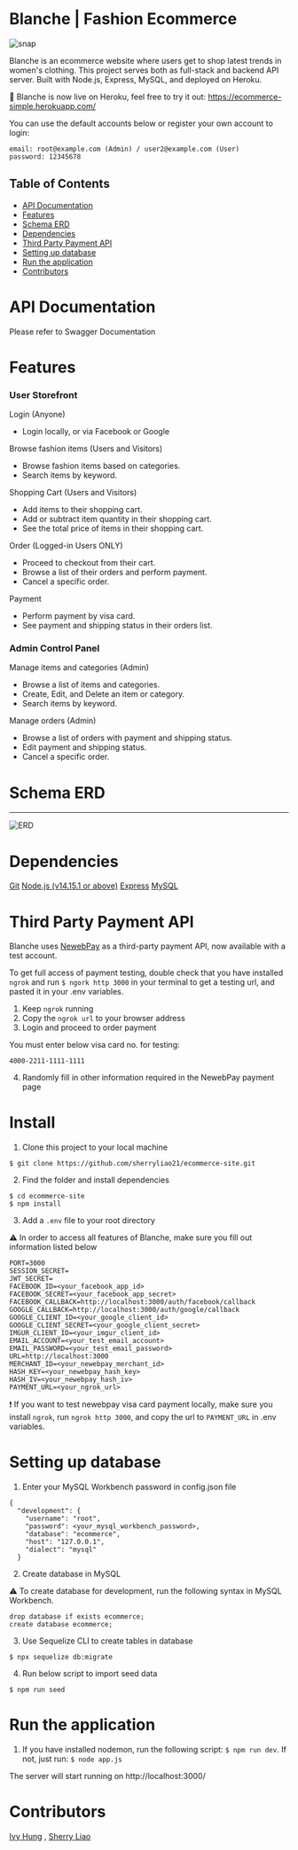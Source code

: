 Blanche | Fashion Ecommerce
===

![snap]('/public/assets/landing-page.png')

Blanche is an ecommerce website where users get to shop latest trends in women's clothing. This project serves both as full-stack and backend API server. Built with Node.js, Express, MySQL, and deployed on Heroku. 

🚀 Blanche is now live on Heroku, feel free to try it out: https://ecommerce-simple.herokuapp.com/

You can use the default accounts below or register your own account to login:

```
email: root@example.com (Admin) / user2@example.com (User)
password: 12345678
```


## Table of Contents

- [API Documentation](#api-documentation)
- [Features](#features)
- [Schema ERD](#schema-erd)
- [Dependencies](#dependencies)
- [Third Party Payment API](#third-party-payment-api)
- [Setting up database](#setting-up-database)
- [Run the application](#run-the-application)
- [Contributors](#contributors)

# API Documentation
Please refer to Swagger Documentation

# Features

### User Storefront

Login (Anyone)
  - Login locally, or via Facebook or Google

Browse fashion items (Users and Visitors)
  - Browse fashion items based on categories.
  - Search items by keyword.

Shopping Cart (Users and Visitors)
  - Add items to their shopping cart.
  - Add or subtract item quantity in their shopping cart.
  - See the total price of items in their shopping cart.

Order (Logged-in Users ONLY)
  - Proceed to checkout from their cart.
  - Browse a list of their orders and perform payment.
  - Cancel a specific order.

Payment
  - Perform payment by visa card.
  - See payment and shipping status in their orders list.

### Admin Control Panel

Manage items and categories (Admin)
  - Browse a list of items and categories.
  - Create, Edit, and Delete an item or category.
  - Search items by keyword.

Manage orders (Admin)
  - Browse a list of orders with  payment and shipping status.
  - Edit payment and shipping status.
  - Cancel a specific order.



# Schema ERD
---
 ![ERD](https://i.imgur.com/rwCPq1Q.png)

# Dependencies

[Git](https://git-scm.com/downloads)
[Node.js (v14.15.1 or above)](https://nodejs.org/en/)
[Express](https://expressjs.com/)
[MySQL](https://www.mysql.com/)

# Third Party Payment API
Blanche uses [NewebPay](https://www.newebpay.com/) as a third-party payment API, now available with a test account.

To get full access of payment testing, double check that you have installed `ngrok` and run `$ ngork http 3000` in your terminal to get a testing url, and pasted it in your .env variables.

1. Keep `ngrok` running
2. Copy the `ngrok url` to your browser address
3. Login and proceed to order payment

You must enter below visa card no. for testing:
```
4000-2211-1111-1111
```
4. Randomly fill in other information required in the NewebPay payment page

# Install
1. Clone this project to your local machine

```
$ git clone https://github.com/sherryliao21/ecommerce-site.git
```
2. Find the folder and install dependencies

```
$ cd ecommerce-site
$ npm install
```

3. Add a `.env` file to your root directory

⚠️ In order to access all features of Blanche, make sure you fill out information listed below 

```
PORT=3000
SESSION_SECRET=
JWT_SECRET=
FACEBOOK_ID=<your_facebook_app_id>
FACEBOOK_SECRET=<your_facebook_app_secret>
FACEBOOK_CALLBACK=http://localhost:3000/auth/facebook/callback
GOOGLE_CALLBACK=http://localhost:3000/auth/google/callback
GOOGLE_CLIENT_ID=<your_google_client_id>
GOOGLE_CLIENT_SECRET=<your_google_client_secret>
IMGUR_CLIENT_ID=<your_imgur_client_id>
EMAIL_ACCOUNT=<your_test_email_account>
EMAIL_PASSWORD=<your_test_email_password>
URL=http://localhost:3000
MERCHANT_ID=<your_newebpay_merchant_id>
HASH_KEY=<your_newebpay_hash_key>
HASH_IV=<your_newebpay_hash_iv>
PAYMENT_URL=<your_ngrok_url>
```


❗ If you want to test newebpay visa card payment locally, make sure you install `ngrok`, run `ngrok http 3000`, and copy the url to `PAYMENT_URL` in .env variables. 

# Setting up database

1. Enter your MySQL Workbench password in config.json file
```
{
  "development": {
    "username": "root",
    "password": <your_mysql_workbench_password>,
    "database": "ecommerce",
    "host": "127.0.0.1",
    "dialect": "mysql"
  }
```

2. Create database in MySQL

⚠️ To create database for development, run the following syntax in MySQL Workbench.

```
drop database if exists ecommerce;
create database ecommerce;
```

3. Use Sequelize CLI to create tables in database
```
$ npx sequelize db:migrate
```

4. Run below script to import seed data
```
$ npm run seed
```

# Run the application
1. If you have installed nodemon, run the following script: `$ npm run dev`. If not, just run: `$ node app.js`

The server will start running on http://localhost:3000/

# Contributors
[Ivy Hung](https://github.com/ivyhungtw) , [Sherry Liao](https://github.com/sherryliao21)